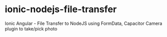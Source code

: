# ionic-nodejs-file-transfer
 Ionic Angular - File Transfer to NodeJS using FormData, Capacitor Camera plugin to take/pick photo
